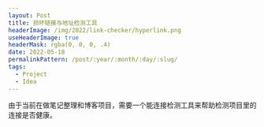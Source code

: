 ```yaml
---
layout: Post
title: 损坏链接与地址检测工具
headerImage: /img/2022/link-checker/hyperlink.png
useHeaderImage: true
headerMask: rgba(0, 0, 0, .4)
date: 2022-05-18
permalinkPattern: /post/:year/:month/:day/:slug/
tags: 
  - Project
  - Idea
---
```


由于当前在做笔记整理和博客项目，需要一个能连接检测工具来帮助检测项目里的连接是否健康。

<!-- more -->
